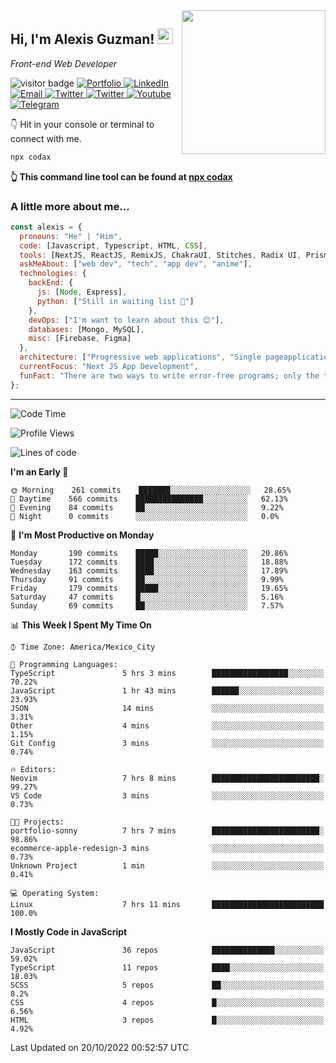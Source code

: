 <img align='right' src="https://media.giphy.com/media/M9gbBd9nbDrOTu1Mqx/giphy.gif" width="230">
<h2>Hi, I'm Alexis Guzman! <img src="https://media.giphy.com/media/hvRJCLFzcasrR4ia7z/giphy.gif" width="25px"></h2>
<p><em>Front-end Web Developer</em></p>

<p>
  <img src="https://visitor-badge.glitch.me/badge?page_id=a12989x.a12989x&left_color=black&right_color=gray" alt="visitor badge"/>
  <a href='https://www.codingcodax.dev/' target='_blank'>
    <img alt='Portfolio' src='https://img.shields.io/badge/Portfolio-black?logo=vercel&style=flat-square'>
  </a>
  <a href='https://linkedin.com/in/codax/' target='_blank'>
    <img alt='LinkedIn' src='https://img.shields.io/badge/LinkedIn-black?logo=LinkedIn&style=flat-square'>
  </a>
  <a href='mailto:codaxtech@gmail.com' target='_blank'>
    <img alt='Email' src='https://img.shields.io/badge/Email-black?logo=Gmail&style=flat-square'>
  </a>
  <a href='https://twitter.com/codingcodax' target='_blank'>
    <img alt='Twitter' src='https://img.shields.io/badge/Twitter-black?logo=Twitter&style=flat-square'>
  </a>
  <a href='https://www.instagram.com/codingcodax/' target='_blank'>
    <img alt='Twitter' src='https://img.shields.io/badge/Instagram-black?logo=Instagram&style=flat-square'>
  </a>
  <a href='https://www.youtube.com/channel/UCMY0GhV1HuX4XdbgalC77VQ' target='_blank'>
    <img alt='Youtube' src='https://img.shields.io/badge/YouTube-black?logo=Youtube&style=flat-square'>
  </a>
  <a href='https://t.me/codingcodax' target='_blank'>
    <img alt='Telegram' src='https://img.shields.io/badge/Telegram-black?logo=Telegram&logoColor=ffffff&style=flat-square'>
  </a>
</p>

👇 Hit in your console or terminal to connect with me.

```bash
npx codax
```
**👆 This command line tool can be found at [npx codax](https://github.com/a12989x/npx-codax)**

<h3>A little more about me...</h3>

```javascript
const alexis = {
  pronouns: "He" | "Him",
  code: [Javascript, Typescript, HTML, CSS],
  tools: [NextJS, ReactJS, RemixJS, ChakraUI, Stitches, Radix UI, Prisma],
  askMeAbout: ["web dev", "tech", "app dev", "anime"],
  technologies: {
    backEnd: {
      js: [Node, Express],
      python: ["Still in waiting list 🥲"]
    },
    devOps: ["I'm want to learn about this 😊"],
    databases: [Mongo, MySQL],
    misc: [Firebase, Figma]
  },
  architecture: ["Progressive web applications", "Single pageapplications"],
  currentFocus: "Next JS App Development",
  funFact: "There are two ways to write error-free programs; only the third one works"
};
```

---

<!--START_SECTION:waka-->
![Code Time](http://img.shields.io/badge/Code%20Time-892%20hrs%2029%20mins-blue)

![Profile Views](http://img.shields.io/badge/Profile%20Views-0-blue)

![Lines of code](https://img.shields.io/badge/From%20Hello%20World%20I%27ve%20Written-1%20Million%20lines%20of%20code-blue)

**I'm an Early 🐤** 

```text
🌞 Morning    261 commits    ███████░░░░░░░░░░░░░░░░░░   28.65% 
🌆 Daytime    566 commits    ███████████████░░░░░░░░░░   62.13% 
🌃 Evening    84 commits     ██░░░░░░░░░░░░░░░░░░░░░░░   9.22% 
🌙 Night      0 commits      ░░░░░░░░░░░░░░░░░░░░░░░░░   0.0%

```
📅 **I'm Most Productive on Monday** 

```text
Monday       190 commits    █████░░░░░░░░░░░░░░░░░░░░   20.86% 
Tuesday      172 commits    ████░░░░░░░░░░░░░░░░░░░░░   18.88% 
Wednesday    163 commits    ████░░░░░░░░░░░░░░░░░░░░░   17.89% 
Thursday     91 commits     ██░░░░░░░░░░░░░░░░░░░░░░░   9.99% 
Friday       179 commits    █████░░░░░░░░░░░░░░░░░░░░   19.65% 
Saturday     47 commits     █░░░░░░░░░░░░░░░░░░░░░░░░   5.16% 
Sunday       69 commits     ██░░░░░░░░░░░░░░░░░░░░░░░   7.57%

```


📊 **This Week I Spent My Time On** 

```text
⌚︎ Time Zone: America/Mexico_City

💬 Programming Languages: 
TypeScript               5 hrs 3 mins        █████████████████░░░░░░░░   70.22% 
JavaScript               1 hr 43 mins        ██████░░░░░░░░░░░░░░░░░░░   23.93% 
JSON                     14 mins             ░░░░░░░░░░░░░░░░░░░░░░░░░   3.31% 
Other                    4 mins              ░░░░░░░░░░░░░░░░░░░░░░░░░   1.15% 
Git Config               3 mins              ░░░░░░░░░░░░░░░░░░░░░░░░░   0.74%

🔥 Editors: 
Neovim                   7 hrs 8 mins        ████████████████████████░   99.27% 
VS Code                  3 mins              ░░░░░░░░░░░░░░░░░░░░░░░░░   0.73%

🐱‍💻 Projects: 
portfolio-sonny          7 hrs 7 mins        ████████████████████████░   98.86% 
ecommerce-apple-redesign-3 mins              ░░░░░░░░░░░░░░░░░░░░░░░░░   0.73% 
Unknown Project          1 min               ░░░░░░░░░░░░░░░░░░░░░░░░░   0.41%

💻 Operating System: 
Linux                    7 hrs 11 mins       █████████████████████████   100.0%

```

**I Mostly Code in JavaScript** 

```text
JavaScript               36 repos            ██████████████░░░░░░░░░░░   59.02% 
TypeScript               11 repos            ████░░░░░░░░░░░░░░░░░░░░░   18.03% 
SCSS                     5 repos             ██░░░░░░░░░░░░░░░░░░░░░░░   8.2% 
CSS                      4 repos             █░░░░░░░░░░░░░░░░░░░░░░░░   6.56% 
HTML                     3 repos             █░░░░░░░░░░░░░░░░░░░░░░░░   4.92%

```



 Last Updated on 20/10/2022 00:52:57 UTC
<!--END_SECTION:waka-->
